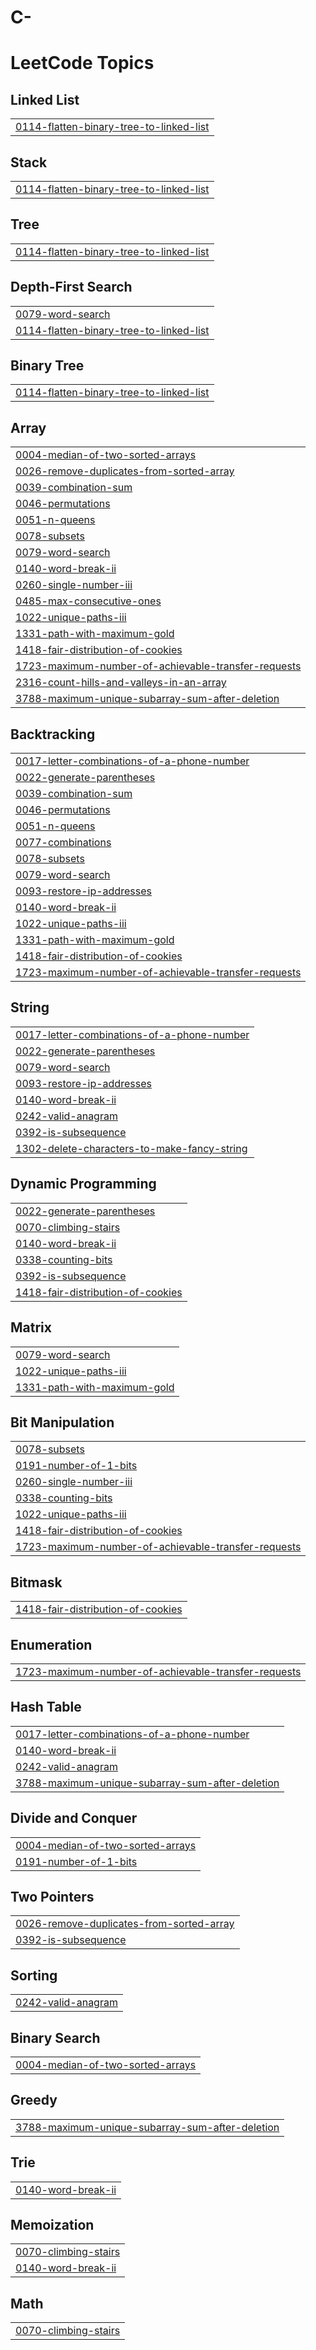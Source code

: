 # C-
<!---LeetCode Topics Start-->
# LeetCode Topics
## Linked List
|  |
| ------- |
| [0114-flatten-binary-tree-to-linked-list](https://github.com/saranshtyagi/C-/tree/master/0114-flatten-binary-tree-to-linked-list) |
## Stack
|  |
| ------- |
| [0114-flatten-binary-tree-to-linked-list](https://github.com/saranshtyagi/C-/tree/master/0114-flatten-binary-tree-to-linked-list) |
## Tree
|  |
| ------- |
| [0114-flatten-binary-tree-to-linked-list](https://github.com/saranshtyagi/C-/tree/master/0114-flatten-binary-tree-to-linked-list) |
## Depth-First Search
|  |
| ------- |
| [0079-word-search](https://github.com/saranshtyagi/C-/tree/master/0079-word-search) |
| [0114-flatten-binary-tree-to-linked-list](https://github.com/saranshtyagi/C-/tree/master/0114-flatten-binary-tree-to-linked-list) |
## Binary Tree
|  |
| ------- |
| [0114-flatten-binary-tree-to-linked-list](https://github.com/saranshtyagi/C-/tree/master/0114-flatten-binary-tree-to-linked-list) |
## Array
|  |
| ------- |
| [0004-median-of-two-sorted-arrays](https://github.com/saranshtyagi/C-/tree/master/0004-median-of-two-sorted-arrays) |
| [0026-remove-duplicates-from-sorted-array](https://github.com/saranshtyagi/C-/tree/master/0026-remove-duplicates-from-sorted-array) |
| [0039-combination-sum](https://github.com/saranshtyagi/C-/tree/master/0039-combination-sum) |
| [0046-permutations](https://github.com/saranshtyagi/C-/tree/master/0046-permutations) |
| [0051-n-queens](https://github.com/saranshtyagi/C-/tree/master/0051-n-queens) |
| [0078-subsets](https://github.com/saranshtyagi/C-/tree/master/0078-subsets) |
| [0079-word-search](https://github.com/saranshtyagi/C-/tree/master/0079-word-search) |
| [0140-word-break-ii](https://github.com/saranshtyagi/C-/tree/master/0140-word-break-ii) |
| [0260-single-number-iii](https://github.com/saranshtyagi/C-/tree/master/0260-single-number-iii) |
| [0485-max-consecutive-ones](https://github.com/saranshtyagi/C-/tree/master/0485-max-consecutive-ones) |
| [1022-unique-paths-iii](https://github.com/saranshtyagi/C-/tree/master/1022-unique-paths-iii) |
| [1331-path-with-maximum-gold](https://github.com/saranshtyagi/C-/tree/master/1331-path-with-maximum-gold) |
| [1418-fair-distribution-of-cookies](https://github.com/saranshtyagi/C-/tree/master/1418-fair-distribution-of-cookies) |
| [1723-maximum-number-of-achievable-transfer-requests](https://github.com/saranshtyagi/C-/tree/master/1723-maximum-number-of-achievable-transfer-requests) |
| [2316-count-hills-and-valleys-in-an-array](https://github.com/saranshtyagi/C-/tree/master/2316-count-hills-and-valleys-in-an-array) |
| [3788-maximum-unique-subarray-sum-after-deletion](https://github.com/saranshtyagi/C-/tree/master/3788-maximum-unique-subarray-sum-after-deletion) |
## Backtracking
|  |
| ------- |
| [0017-letter-combinations-of-a-phone-number](https://github.com/saranshtyagi/C-/tree/master/0017-letter-combinations-of-a-phone-number) |
| [0022-generate-parentheses](https://github.com/saranshtyagi/C-/tree/master/0022-generate-parentheses) |
| [0039-combination-sum](https://github.com/saranshtyagi/C-/tree/master/0039-combination-sum) |
| [0046-permutations](https://github.com/saranshtyagi/C-/tree/master/0046-permutations) |
| [0051-n-queens](https://github.com/saranshtyagi/C-/tree/master/0051-n-queens) |
| [0077-combinations](https://github.com/saranshtyagi/C-/tree/master/0077-combinations) |
| [0078-subsets](https://github.com/saranshtyagi/C-/tree/master/0078-subsets) |
| [0079-word-search](https://github.com/saranshtyagi/C-/tree/master/0079-word-search) |
| [0093-restore-ip-addresses](https://github.com/saranshtyagi/C-/tree/master/0093-restore-ip-addresses) |
| [0140-word-break-ii](https://github.com/saranshtyagi/C-/tree/master/0140-word-break-ii) |
| [1022-unique-paths-iii](https://github.com/saranshtyagi/C-/tree/master/1022-unique-paths-iii) |
| [1331-path-with-maximum-gold](https://github.com/saranshtyagi/C-/tree/master/1331-path-with-maximum-gold) |
| [1418-fair-distribution-of-cookies](https://github.com/saranshtyagi/C-/tree/master/1418-fair-distribution-of-cookies) |
| [1723-maximum-number-of-achievable-transfer-requests](https://github.com/saranshtyagi/C-/tree/master/1723-maximum-number-of-achievable-transfer-requests) |
## String
|  |
| ------- |
| [0017-letter-combinations-of-a-phone-number](https://github.com/saranshtyagi/C-/tree/master/0017-letter-combinations-of-a-phone-number) |
| [0022-generate-parentheses](https://github.com/saranshtyagi/C-/tree/master/0022-generate-parentheses) |
| [0079-word-search](https://github.com/saranshtyagi/C-/tree/master/0079-word-search) |
| [0093-restore-ip-addresses](https://github.com/saranshtyagi/C-/tree/master/0093-restore-ip-addresses) |
| [0140-word-break-ii](https://github.com/saranshtyagi/C-/tree/master/0140-word-break-ii) |
| [0242-valid-anagram](https://github.com/saranshtyagi/C-/tree/master/0242-valid-anagram) |
| [0392-is-subsequence](https://github.com/saranshtyagi/C-/tree/master/0392-is-subsequence) |
| [1302-delete-characters-to-make-fancy-string](https://github.com/saranshtyagi/C-/tree/master/1302-delete-characters-to-make-fancy-string) |
## Dynamic Programming
|  |
| ------- |
| [0022-generate-parentheses](https://github.com/saranshtyagi/C-/tree/master/0022-generate-parentheses) |
| [0070-climbing-stairs](https://github.com/saranshtyagi/C-/tree/master/0070-climbing-stairs) |
| [0140-word-break-ii](https://github.com/saranshtyagi/C-/tree/master/0140-word-break-ii) |
| [0338-counting-bits](https://github.com/saranshtyagi/C-/tree/master/0338-counting-bits) |
| [0392-is-subsequence](https://github.com/saranshtyagi/C-/tree/master/0392-is-subsequence) |
| [1418-fair-distribution-of-cookies](https://github.com/saranshtyagi/C-/tree/master/1418-fair-distribution-of-cookies) |
## Matrix
|  |
| ------- |
| [0079-word-search](https://github.com/saranshtyagi/C-/tree/master/0079-word-search) |
| [1022-unique-paths-iii](https://github.com/saranshtyagi/C-/tree/master/1022-unique-paths-iii) |
| [1331-path-with-maximum-gold](https://github.com/saranshtyagi/C-/tree/master/1331-path-with-maximum-gold) |
## Bit Manipulation
|  |
| ------- |
| [0078-subsets](https://github.com/saranshtyagi/C-/tree/master/0078-subsets) |
| [0191-number-of-1-bits](https://github.com/saranshtyagi/C-/tree/master/0191-number-of-1-bits) |
| [0260-single-number-iii](https://github.com/saranshtyagi/C-/tree/master/0260-single-number-iii) |
| [0338-counting-bits](https://github.com/saranshtyagi/C-/tree/master/0338-counting-bits) |
| [1022-unique-paths-iii](https://github.com/saranshtyagi/C-/tree/master/1022-unique-paths-iii) |
| [1418-fair-distribution-of-cookies](https://github.com/saranshtyagi/C-/tree/master/1418-fair-distribution-of-cookies) |
| [1723-maximum-number-of-achievable-transfer-requests](https://github.com/saranshtyagi/C-/tree/master/1723-maximum-number-of-achievable-transfer-requests) |
## Bitmask
|  |
| ------- |
| [1418-fair-distribution-of-cookies](https://github.com/saranshtyagi/C-/tree/master/1418-fair-distribution-of-cookies) |
## Enumeration
|  |
| ------- |
| [1723-maximum-number-of-achievable-transfer-requests](https://github.com/saranshtyagi/C-/tree/master/1723-maximum-number-of-achievable-transfer-requests) |
## Hash Table
|  |
| ------- |
| [0017-letter-combinations-of-a-phone-number](https://github.com/saranshtyagi/C-/tree/master/0017-letter-combinations-of-a-phone-number) |
| [0140-word-break-ii](https://github.com/saranshtyagi/C-/tree/master/0140-word-break-ii) |
| [0242-valid-anagram](https://github.com/saranshtyagi/C-/tree/master/0242-valid-anagram) |
| [3788-maximum-unique-subarray-sum-after-deletion](https://github.com/saranshtyagi/C-/tree/master/3788-maximum-unique-subarray-sum-after-deletion) |
## Divide and Conquer
|  |
| ------- |
| [0004-median-of-two-sorted-arrays](https://github.com/saranshtyagi/C-/tree/master/0004-median-of-two-sorted-arrays) |
| [0191-number-of-1-bits](https://github.com/saranshtyagi/C-/tree/master/0191-number-of-1-bits) |
## Two Pointers
|  |
| ------- |
| [0026-remove-duplicates-from-sorted-array](https://github.com/saranshtyagi/C-/tree/master/0026-remove-duplicates-from-sorted-array) |
| [0392-is-subsequence](https://github.com/saranshtyagi/C-/tree/master/0392-is-subsequence) |
## Sorting
|  |
| ------- |
| [0242-valid-anagram](https://github.com/saranshtyagi/C-/tree/master/0242-valid-anagram) |
## Binary Search
|  |
| ------- |
| [0004-median-of-two-sorted-arrays](https://github.com/saranshtyagi/C-/tree/master/0004-median-of-two-sorted-arrays) |
## Greedy
|  |
| ------- |
| [3788-maximum-unique-subarray-sum-after-deletion](https://github.com/saranshtyagi/C-/tree/master/3788-maximum-unique-subarray-sum-after-deletion) |
## Trie
|  |
| ------- |
| [0140-word-break-ii](https://github.com/saranshtyagi/C-/tree/master/0140-word-break-ii) |
## Memoization
|  |
| ------- |
| [0070-climbing-stairs](https://github.com/saranshtyagi/C-/tree/master/0070-climbing-stairs) |
| [0140-word-break-ii](https://github.com/saranshtyagi/C-/tree/master/0140-word-break-ii) |
## Math
|  |
| ------- |
| [0070-climbing-stairs](https://github.com/saranshtyagi/C-/tree/master/0070-climbing-stairs) |
<!---LeetCode Topics End-->